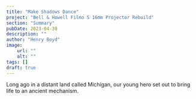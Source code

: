 ```yaml
---
title: "Make Shadows Dance"
project: "Bell & Howell Filmo S 16mm Projector Rebuild"
section: "Summary"
pubDate: 2023-04-30
description: ""
author: "Henry Boyd"
image:
    url: ""
    alt: ""
tags: []
draft: true
---
```


Long ago in a distant land called Michigan, our young hero set out to bring life to an ancient mechanism.